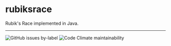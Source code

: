 # rubiksrace
Rubik's Race implemented in Java.

---
![GitHub issues by-label](https://img.shields.io/github/issues/kjhx/rubiksrace/bug.svg) ![Code Climate maintainability](https://img.shields.io/codeclimate/maintainability/kjhx/rubiksrace.svg)
